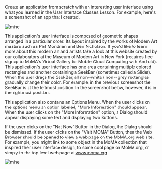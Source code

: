 Create an application from scratch with an interesting user interface using what you learned in the User Interface Classes Lesson. For example, here's a screenshot of an app that I created.

<img src="https://i.imgur.com/hwO0T88.png" alt="mine">

This application's user interface is composed of geometric shapes arranged in a particular order. Its layout inspired by the works of Modern Art masters such as Piet Mondrian and Ben Nicholson. If you'd like to learn more about this modern art and artists take a look at this website created by our collaborators at the Museum of Modern Art in New York (requires free signup to MoMA's Virtual Gallery for Mobile Cloud Computing with Android).
This application's user interface has one area containing multiple colored rectangles and another containing a SeekBar (sometimes called a Slider). When the user drags the SeekBar, all non-­‐white / non-­‐ grey rectangles gradually change their color. For example, in the previous screenshot the SeekBar is at the leftmost position. In the screenshot below, however, it is in the rightmost position.

This application also contains an Options Menu. When the user clicks on the options menu an option labeled, "More Information" should appear.
When the user clicks on the "More Information" option, a Dialog should appear displaying some text and displaying two Buttons.

If the user clicks on the "Not Now" Button in the Dialog, the Dialog should be dismissed. If the user clicks on the "Visit MOMA" Button, then the Web Browser should be opened to view a web page on the MoMA.org web site. For example, you might link to some object in the MoMA collection that inspired their user interface design, to some cool page on MoMA.org, or simply to the top level web page at www.moma.org.

<img src="https://i.imgur.com/tUUtkLc.png" alt="mine">
